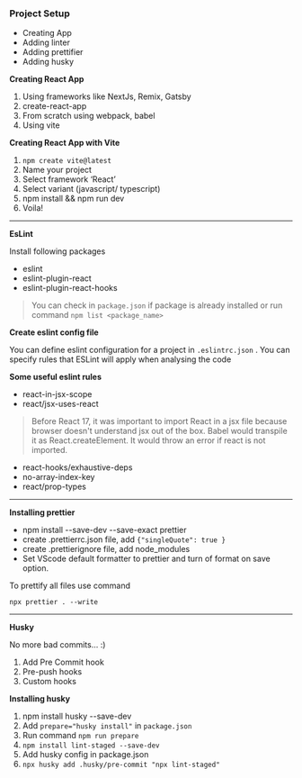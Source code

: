 ### Project Setup

- Creating App
- Adding linter
- Adding prettifier
- Adding husky

**Creating React App**

1. Using frameworks like NextJs, Remix, Gatsby
2. create-react-app
3. From scratch using webpack, babel
4. Using vite

**Creating React App with Vite**

1. `npm create vite@latest`
2. Name your project
3. Select framework ‘React’
4. Select variant (javascript/ typescript)
5. npm install && npm run dev
6. Voila!

---

**EsLint**

Install following packages

- eslint
- eslint-plugin-react
- eslint-plugin-react-hooks

> You can check in `package.json` if package is already installed or run command `npm list <package_name>`

**Create eslint config file**

You can define eslint configuration for a project in `.eslintrc.json` . You can specify rules that ESLint will apply when analysing the code

**Some useful eslint rules**

- react-in-jsx-scope
- react/jsx-uses-react

> Before React 17, it was important to import React in a jsx file because browser doesn't understand jsx out of the box. Babel would transpile it as React.createElement. It would throw an error if react is not imported.

- react-hooks/exhaustive-deps
- no-array-index-key
- react/prop-types

---

**Installing prettier**

- npm install --save-dev --save-exact prettier
- create .prettierrc.json file, add `{"singleQuote": true }`
- create .prettierignore file, add node_modules
- Set VScode default formatter to prettier and turn of format on save option.

To prettify all files use command

`npx prettier . --write`

---

**Husky**

No more bad commits... :)

1. Add Pre Commit hook
2. Pre-push hooks
3. Custom hooks

**Installing husky**

1. npm install husky --save-dev
2. Add `prepare="husky install"` in `package.json`
3. Run command `npm run prepare`
4. `npm install lint-staged --save-dev`
5. Add husky config in package.json
6. `npx husky add .husky/pre-commit "npx lint-staged"`
